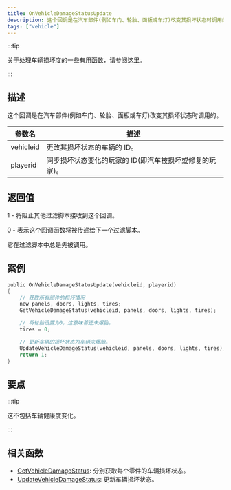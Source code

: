 ```yaml
---
title: OnVehicleDamageStatusUpdate
description: 这个回调是在汽车部件(例如车门、轮胎、面板或车灯)改变其损坏状态时调用的。
tags: ["vehicle"]
---
```


<VersionWarn name='callback' version='SA-MP 0.3a' />

:::tip

关于处理车辆损坏度的一些有用函数，请参阅[这里](../resources/damagestatus)。

:::

## 描述

这个回调是在汽车部件(例如车门、轮胎、面板或车灯)改变其损坏状态时调用的。

| 参数名    | 描述                                                    |
| --------- | ------------------------------------------------------- |
| vehicleid | 更改其损坏状态的车辆的 ID。                             |
| playerid  | 同步损坏状态变化的玩家的 ID(即汽车被损坏或修复的玩家)。 |

## 返回值

1 - 将阻止其他过滤脚本接收到这个回调。

0 - 表示这个回调函数将被传递给下一个过滤脚本。

它在过滤脚本中总是先被调用。

## 案例

```c
public OnVehicleDamageStatusUpdate(vehicleid, playerid)
{
    // 获取所有部件的损坏情况
    new panels, doors, lights, tires;
    GetVehicleDamageStatus(vehicleid, panels, doors, lights, tires);

    // 将轮胎设置为0，这意味着还未爆胎。
    tires = 0;

    // 更新车辆的损坏状态为车辆未爆胎。
    UpdateVehicleDamageStatus(vehicleid, panels, doors, lights, tires);
    return 1;
}
```

## 要点

:::tip

这不包括车辆健康度变化。

:::

## 相关函数

- [GetVehicleDamageStatus](../functions/GetVehicleDamageStatus): 分别获取每个零件的车辆损坏状态。
- [UpdateVehicleDamageStatus](../functions/UpdateVehicleDamageStatus): 更新车辆损坏状态。
